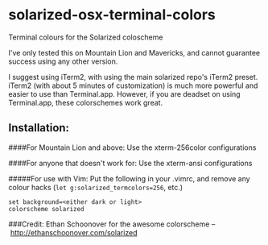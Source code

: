 solarized-osx-terminal-colors
=============================

Terminal colours for the Solarized coloscheme

I've only tested this on Mountain Lion and Mavericks, and cannot guarantee success using any other version.

I suggest using iTerm2, with using the main solarized repo's iTerm2 preset. iTerm2 (with about 5 minutes of customization) is much more powerful and easier to use than Terminal.app. However, if you are deadset on using Terminal.app, these colorschemes work great.

Installation:
-------------
####For Mountain Lion and above:
Use the xterm-256color configurations

####For anyone that doesn't work for:
Use the xterm-ansi configurations


#####For use with Vim:
Put the following in your .vimrc, and remove any colour hacks (`let g:solarized_termcolors=256`, etc.)

    set background=<either dark or light>
    colorscheme solarized

###Credit:
Ethan Schoonover for the awesome colorscheme – http://ethanschoonover.com/solarized
